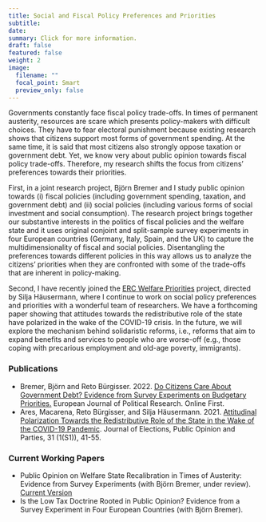 ```yaml
---
title: Social and Fiscal Policy Preferences and Priorities 
subtitle: 
date: 
summary: Click for more information.
draft: false
featured: false
weight: 2
image:
  filename: ""
  focal_point: Smart
  preview_only: false
---
```


Governments constantly face fiscal policy trade-offs. In times of permanent austerity, resources are scare which presents policy-makers with difficult choices. They have to fear electoral punishment because existing research shows that citizens support most forms of government spending. At the same time, it is said that most citizens also strongly oppose taxation or government debt. Yet, we know very about public opinion towards fiscal policy trade-offs. Therefore, my research shifts the focus from citizens’ preferences towards their priorities.

First, in a joint research project, Björn Bremer and I study public opinion towards (i) fiscal policies (including government spending, taxation, and government debt) and (ii) social policies (including various forms of social investment and social consumption). The research project brings together our substantive interests in the politics of fiscal policies and the welfare state and it uses original conjoint and split-sample survey experiments in four European countries (Germany, Italy, Spain, and the UK) to capture the multidimensionality of fiscal and social policies. Disentangling the preferences towards different policies in this way allows us to analyze the citizens’ priorities when they are confronted with some of the trade-offs that are inherent in policy-making.

Second, I have recently joined the [ERC Welfare Priorities](http://welfarepriorities.eu) project, directed by Silja Häusermann, where I continue to work on social policy preferences and priorities with a wonderful team of researchers. We have a forthcoming paper showing that attitudes towards the redistributive role of the state have polarized in the wake of the COVID-19 crisis. In the future, we will explore the mechanism behind solidaristic reforms, i.e., reforms that aim to expand benefits and services to people who are worse-off (e.g., those coping with precarious employment and old-age poverty, immigrants).   

### Publications

* Bremer, Björn and Reto Bürgisser. 2022. [Do Citizens Care About Government Debt? Evidence from Survey Experiments on Budgetary Priorities.](https://retobuergisser.com/publication/ejpr_debt/) European Journal of Political Research. Online First.
* Ares, Macarena, Reto Bürgisser, and Silja Häusermann. 2021. [Attitudinal Polarization Towards the Redistributive Role of the State in the Wake of the COVID-19 Pandemic](https://retobuergisser.com/publication/jepop_polarization/JEPOP_polarization.pdf). Journal of Elections, Public Opinion and Parties, 31 (1(S1)), 41-55.

### Current Working Papers

* Public Opinion on Welfare State Recalibration in Times of Austerity: Evidence from Survey Experiments (with Björn Bremer, under review). [Current Version](https://osf.io/preprints/socarxiv/uj6eq)
* Is the Low Tax Doctrine Rooted in Public Opinion? Evidence from a Survey Experiment in Four European Countries (with Björn Bremer).

